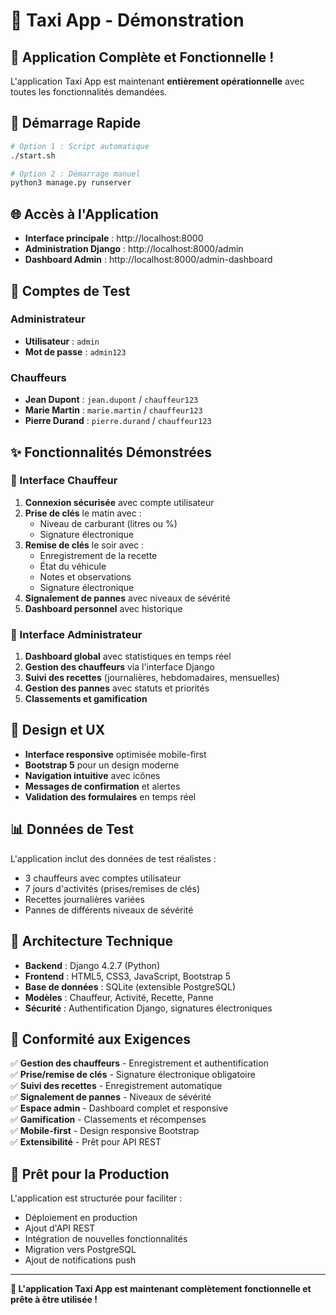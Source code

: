# 🚕 Taxi App - Démonstration

## 🎯 Application Complète et Fonctionnelle !

L'application Taxi App est maintenant **entièrement opérationnelle** avec toutes les fonctionnalités demandées.

## 🚀 Démarrage Rapide

```bash
# Option 1 : Script automatique
./start.sh

# Option 2 : Démarrage manuel
python3 manage.py runserver
```

## 🌐 Accès à l'Application

- **Interface principale** : http://localhost:8000
- **Administration Django** : http://localhost:8000/admin
- **Dashboard Admin** : http://localhost:8000/admin-dashboard

## 👥 Comptes de Test

### Administrateur
- **Utilisateur** : `admin`
- **Mot de passe** : `admin123`

### Chauffeurs
- **Jean Dupont** : `jean.dupont` / `chauffeur123`
- **Marie Martin** : `marie.martin` / `chauffeur123`
- **Pierre Durand** : `pierre.durand` / `chauffeur123`

## ✨ Fonctionnalités Démonstrées

### 🚗 Interface Chauffeur
1. **Connexion sécurisée** avec compte utilisateur
2. **Prise de clés** le matin avec :
   - Niveau de carburant (litres ou %)
   - Signature électronique
3. **Remise de clés** le soir avec :
   - Enregistrement de la recette
   - État du véhicule
   - Notes et observations
   - Signature électronique
4. **Signalement de pannes** avec niveaux de sévérité
5. **Dashboard personnel** avec historique

### 🏢 Interface Administrateur
1. **Dashboard global** avec statistiques en temps réel
2. **Gestion des chauffeurs** via l'interface Django
3. **Suivi des recettes** (journalières, hebdomadaires, mensuelles)
4. **Gestion des pannes** avec statuts et priorités
5. **Classements et gamification**

## 🎨 Design et UX

- **Interface responsive** optimisée mobile-first
- **Bootstrap 5** pour un design moderne
- **Navigation intuitive** avec icônes
- **Messages de confirmation** et alertes
- **Validation des formulaires** en temps réel

## 📊 Données de Test

L'application inclut des données de test réalistes :
- 3 chauffeurs avec comptes utilisateur
- 7 jours d'activités (prises/remises de clés)
- Recettes journalières variées
- Pannes de différents niveaux de sévérité

## 🔧 Architecture Technique

- **Backend** : Django 4.2.7 (Python)
- **Frontend** : HTML5, CSS3, JavaScript, Bootstrap 5
- **Base de données** : SQLite (extensible PostgreSQL)
- **Modèles** : Chauffeur, Activité, Recette, Panne
- **Sécurité** : Authentification Django, signatures électroniques

## 🎯 Conformité aux Exigences

✅ **Gestion des chauffeurs** - Enregistrement et authentification  
✅ **Prise/remise de clés** - Signature électronique obligatoire  
✅ **Suivi des recettes** - Enregistrement automatique  
✅ **Signalement de pannes** - Niveaux de sévérité  
✅ **Espace admin** - Dashboard complet et responsive  
✅ **Gamification** - Classements et récompenses  
✅ **Mobile-first** - Design responsive Bootstrap  
✅ **Extensibilité** - Prêt pour API REST  

## 🚀 Prêt pour la Production

L'application est structurée pour faciliter :
- Déploiement en production
- Ajout d'API REST
- Intégration de nouvelles fonctionnalités
- Migration vers PostgreSQL
- Ajout de notifications push

---

**🎉 L'application Taxi App est maintenant complètement fonctionnelle et prête à être utilisée !**
